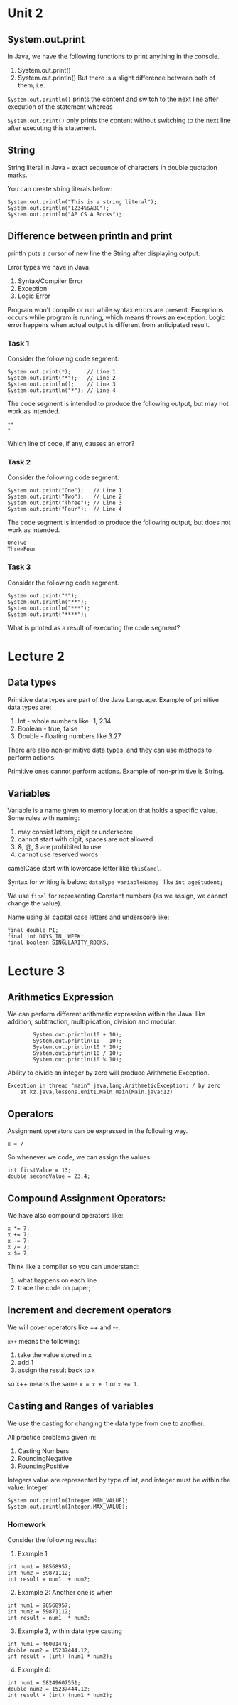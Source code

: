 # Unit 2
## System.out.print

In Java, we have the following functions to print anything in the console.

1. System.out.print()
2. System.out.println()
But there is a slight difference between both of them, i.e.

```System.out.println()``` prints the content and switch to the next line after execution of the statement whereas

```System.out.print()``` only prints the content without switching to the next line after executing this statement.

## String
String literal in Java - exact sequence of characters in double quotation marks.

You can create string literals below:
```
System.out.println("This is a string literal");
System.out.println("1234%&ABC");
System.out.println("AP CS A Rocks");
```

## Difference between println and print
println puts a cursor of new line the String after displaying output.

Error types we have in Java:
1. Syntax/Compiler Error
2. Exception
3. Logic Error

Program won't compile or run while syntax errors are present.
Exceptions occurs while program is running, which means throws an exception.
Logic error happens when actual output is different from anticipated result.

### Task 1

Consider the following code segment.

```
System.out.print(*);     // Line 1
System.out.print("*");   // Line 2
System.out.println();    // Line 3
System.out.println("*"); // Line 4
```

The code segment is intended to produce the following output, but may not work as intended.
```
**
*
```
Which line of code, if any, causes an error?

### Task 2
Consider the following code segment.
```
System.out.print("One");   // Line 1
System.out.print("Two");   // Line 2
System.out.print("Three"); // Line 3
System.out.print("Four");  // Line 4
```
The code segment is intended to produce the following output, but does not work as intended.
```
OneTwo
ThreeFour
```

### Task 3
Consider the following code segment.
```
System.out.print("*");
System.out.println("**");
System.out.println("***");
System.out.print("****");
```
What is printed as a result of executing the code segment?


# Lecture 2
## Data types
Primitive data types are part of the Java Language. Example of primitive data types are:
1. Int - whole numbers like -1, 234
2. Boolean - true, false
3. Double - floating numbers like 3.27

There are also non-primitive data types, and they can use methods to perform actions.

Primitive ones cannot perform actions. Example of non-primitive is String. 

## Variables 
Variable is a name given to memory location that holds a specific value.
Some rules with naming:
1. may consist letters, digit or underscore
2. cannot start with digit, spaces are not allowed
3. &, @, $ are prohibited to use
4. cannot use reserved words 

camelCase start with lowercase letter like ```thisCamel```. 

Syntax for writing is below:
```dataType variableName; ``` like ```int ageStudent;```

We use ```final``` for representing Constant numbers (as we assign, we cannot change the value). 

Name using all capital case letters and underscore like:
```
final double PI;
final int DAYS_IN_ WEEK;
final boolean SINGULARITY_ROCKS;
```

# Lecture 3
## Arithmetics Expression

We can perform different arithmetic expression within the Java: like addition, subtraction, 
multiplication, division and modular.

```
        System.out.println(10 + 10);
        System.out.println(10 - 10);
        System.out.println(10 * 10);
        System.out.println(10 / 10);
        System.out.println(10 % 10);
```

Ability to divide an integer by zero will produce Arithmetic Exception.

```
Exception in thread "main" java.lang.ArithmeticException: / by zero
	at kz.java.lessons.unit1.Main.main(Main.java:12)
```

## Operators
Assignment operators can be expressed in the following way.
```
x = 7
```
So whenever  we code, we can assign the values:
```
int firstValue = 13;
double secondValue = 23.4;
```

## Compound Assignment Operators:

We have also compound operators like:
```
x *= 7;
x += 7;
x -= 7;
x /= 7;
x $= 7;
```

Think like a compiler so you can understand:
1. what happens on each line
2. trace the code on paper;

## Increment and decrement operators
We will cover operators like ++ and --.

```x++``` means the following:
1. take the value stored in x
2. add 1
3. assign the result back to x

so x++ means the same ```x = x + 1``` or ```x += 1```.

## Casting and Ranges of variables

We use the casting for changing the data type from one to another.

All practice problems given in:
1. Casting Numbers
2. RoundingNegative
3. RoundingPositive

Integers value are represented by type of int, and integer must be within the value:
Integer.

```
System.out.println(Integer.MIN_VALUE);
System.out.println(Integer.MAX_VALUE);
```
### Homework
Consider the following results:
1. Example 1
```
int num1 = 98568957;
int num2 = 59871112;
int result = num1  + num2;
```
2. Example 2:
Another one is when 
```
int num1 = 98568957;
int num2 = 59871112;
int result = num1  * num2;
```
3. Example 3, within data type casting
```
int num1 = 46001478;
double num2 = 15237444.12;
int result = (int) (num1 * num2);
```
4. Example 4:
```
int num1 = 68249607551;
double num2 = 15237444.12;
int result = (int) (num1 * num2);
```
